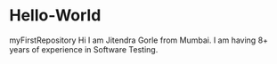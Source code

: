 # Hello-World
myFirstRepository
Hi I am Jitendra Gorle from Mumbai. I am having 8+ years of experience in Software Testing.
